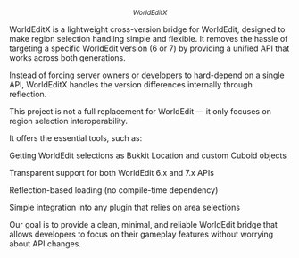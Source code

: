 <p align="center">
  <small><i>WorldEditX</i></small>
</p>

WorldEditX is a lightweight cross-version bridge for WorldEdit, designed to make region selection handling simple and flexible.
It removes the hassle of targeting a specific WorldEdit version (6 or 7) by providing a unified API that works across both generations.

Instead of forcing server owners or developers to hard-depend on a single API, WorldEditX handles the version differences internally through reflection.

This project is not a full replacement for WorldEdit — it only focuses on region selection interoperability.

It offers the essential tools, such as:

Getting WorldEdit selections as Bukkit Location and custom Cuboid objects

Transparent support for both WorldEdit 6.x and 7.x APIs

Reflection-based loading (no compile-time dependency)

Simple integration into any plugin that relies on area selections

Our goal is to provide a clean, minimal, and reliable WorldEdit bridge that allows developers to focus on their gameplay features without worrying about API changes.

